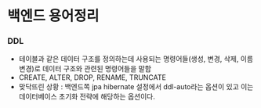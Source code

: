 # 백엔드 용어정리

### DDL

- 테이블과 같은 데이터 구조를 정의하는데 사용되는 명령어들(생성, 변경, 삭제, 이름변경)로 데이터 구조와 관련된 명령어들을 말함
- CREATE, ALTER, DROP, RENAME, TRUNCATE
- 맞닥뜨린 상황 : 백엔드쪽 jpa hibernate 설정에서 ddl-auto라는 옵션이 있고 이는 데이터베이스 초기화 전략에 해당하는 옵션이다.
